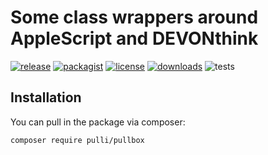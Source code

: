 # Some class wrappers around AppleScript and DEVONthink

[![release](https://img.shields.io/github/release/the-pulli/pullbox-php.svg?style=flat-square)](https://github.com/the-pulli/pullbox-php/releases)
[![packagist](https://img.shields.io/packagist/v/pulli/pullbox.svg?style=flat-square)](https://packagist.org/packages/pulli/pullbox)
[![license](https://img.shields.io/badge/license-MIT-brightgreen.svg?style=flat-square)](https://github.com/the-pulli/pullbox-php/blob/main/LICENSE.md)
[![downloads](https://img.shields.io/packagist/dt/pulli/pullbox.svg?style=flat-square)](https://packagist.org/packages/pulli/pullbox)
![tests](https://github.com/the-pulli/pullbox-php/actions/workflows/ci.yml/badge.svg)

## Installation

You can pull in the package via composer:

``` bash
composer require pulli/pullbox
```
